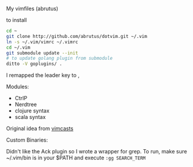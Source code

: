 My vimfiles (abrutus)

to install 
```bash
cd ~
git clone http://github.com/abrutus/dotvim.git ~/.vim
ln -s ~/.vim/vimrc ~/.vimrc
cd ~/.vim
git submodule update --init
# to update golang plugin from submodule
ditto -V goplugins/ .
```

I remapped the leader key to ,

Modules:

+ CtrlP
+ Nerdtree
+ clojure syntax
+ scala syntax

Original idea from [vimcasts](http://vimcasts.org/episodes/synchronizing-plugins-with-git-submodules-and-pathogen/)


Custom Binaries:

Didn't like the Ack plugin so I wrote a wrapper for grep. To run, make sure ~/.vim/bin is in your $PATH and execute `:gg SEARCH_TERM`
